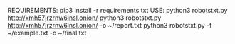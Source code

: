 REQUIREMENTS: pip3 install -r requirements.txt
USE: python3 robotstxt.py http://xmh57jrzrnw6insl.onion/
     python3 robotstxt.py http://xmh57jrzrnw6insl.onion/ -o ~/report.txt
     python3 robotstxt.py -f ~/example.txt -o ~/final.txt
